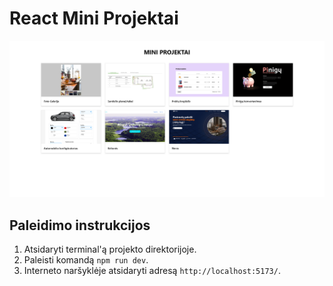 # React Mini Projektai

![React Mini Projektai](public/thumbnails/pagrindinis.png)

## Paleidimo instrukcijos

1. Atsidaryti terminal'ą projekto direktorijoje.
2. Paleisti komandą `npm run dev`.
3. Interneto naršyklėje atsidaryti adresą `http://localhost:5173/`.
